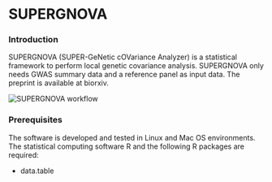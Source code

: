 # SUPERGNOVA

### Introduction

SUPERGNOVA (SUPER-GeNetic cOVariance Analyzer) is a statistical framework to perform local genetic covariance analysis. SUPERGNOVA only needs GWAS summary data and a reference panel as input data. The preprint is available at biorxiv.

![SUPERGNOVA workflow](https://github.com/qlu-lab/SUPERGNOVA/blob/master/Fig/Figure1.png)

### Prerequisites

The software is developed and tested in Linux and Mac OS environments. The statistical computing software R and the following R packages are required:

* data.table
